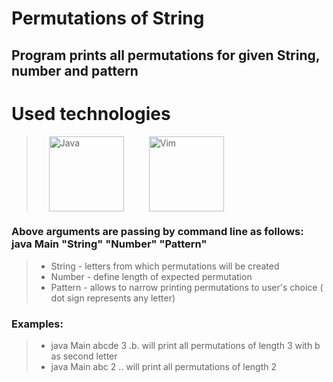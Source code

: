 # Permutations of String
## Program prints all permutations for given String, number and pattern
# Used technologies
> <img style="margin: 0 20px" alt="Java" src="https://seeklogo.com/images/J/java-logo-7833D1D21A-seeklogo.com.png" height="120"/><img style="margin: 0 20px" alt="Vim" src="https://seeklogo.com/images/V/vim-logo-EF4EDFEC32-seeklogo.com.png" height="120"/>
### Above arguments are passing by command line as follows: java Main "String" "Number" "Pattern"
> * String - letters from which permutations will be created
> * Number - define length of expected permutation
> * Pattern - allows to narrow printing permutations to user's choice ( dot sign represents any letter)
### Examples:
> * java Main abcde 3 .b. will print all permutations of length 3 with b as second letter
> * java Main abc 2 .. will print all permutations of length 2
